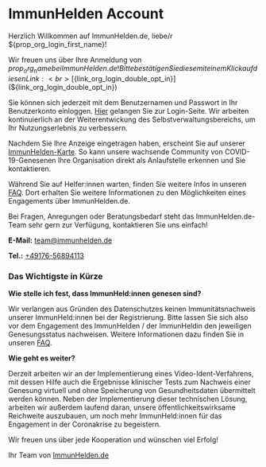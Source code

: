 # ImmunHelden Account

Herzlich Willkommen auf ImmunHelden.de, liebe/r ${prop_org_login_first_name}!

Wir freuen uns über Ihre Anmeldung von ${prop_org_name} bei ImmunHelden.de! Bitte bestätigen Sie diese mit einem Klick auf diesen Link:<br>
[${link_org_login_double_opt_in}](${link_org_login_double_opt_in})

Sie können sich jederzeit mit dem Benutzernamen und Passwort in Ihr Benutzerkonto einloggen. [Hier](https://dev.immunhelden.de/de/partner/login) gelangen Sie zur Login-Seite. Wir arbeiten kontinuierlich an der Weiterentwickung des Selbstverwaltungsbereichs, um Ihr Nutzungserlebnis zu verbessern.

Nachdem Sie Ihre Anzeige eingetragen haben, erscheint Sie auf unserer [ImmunHelden-Karte](https://immunhelden.de/maps/all/). So kann unsere wachsende Community von COVID-19-Genesenen Ihre Organisation direkt als Anlaufstelle erkennen und Sie kontaktieren.

Während Sie auf Helfer:innen warten, finden Sie weitere Infos in unseren [FAQ](https://immunhelden.de/faq/). Dort erhalten Sie weitere Informationen zu den Möglichkeiten eines Engagements über ImmunHelden.de.

Bei Fragen, Anregungen oder Beratungsbedarf steht das ImmunHelden.de-Team sehr gern zur
Verfügung, kontaktieren Sie uns einfach!

**E-Mail:** [team@immunhelden.de](mailto:team@immunhelden.de)

**Tel.:** [+49176-56894113](tel:+4917656894113)


### Das Wichtigste in Kürze

**Wie stelle ich fest, dass ImmunHeld:innen genesen sind?**

Wir verlangen aus Gründen des Datenschutzes keinen Immunitätsnachweis unserer ImmunHeld:innen bei der Registrierung.
Bitte lassen Sie sich also vor dem Engagement des ImmunHelden / der ImmunHeldin den jeweiligen Genesungsstatus nachweisen. Weitere Informationen dazu finden Sie in unseren [FAQ](https://immunhelden.de/faq/).

**Wie geht es weiter?**

Derzeit arbeiten wir an der Implementierung eines Video-Ident-Verfahrens, mit dessen Hilfe auch die
Ergebnisse klinischer Tests zum Nachweis einer Genesung virtuell und ohne Speicherung von
Gesundheitsdaten übermittelt werden können. Neben der Implementierung dieser technischen
Lösung, arbeiten wir außerdem laufend daran, unsere öffentlichkeitswirksame Reichweite
auszubauen, um noch mehr ImmunHeld:innen für das Engagement in der Coronakrise zu begeistern.

Wir freuen uns über jede Kooperation und wünschen viel Erfolg!

Ihr Team von [ImmunHelden.de](https://ImmunHelden.de)
